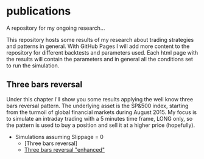 # publications
A repository for my ongoing research...

This repository hosts some results of my research about trading strategies and patterns in general.
With GitHub Pages I will add more content to the repository for different backtests and parameters used. Each html page with the results will contain the parameters and in general all the conditions set to run the simulation.

## Three bars reversal
Under this chapter I'll show you some results applying the well know three bars reversal pattern. The underlying asset is the SP&500 index, starting from the turmoil of global financial markets during August 2015. My focus is to simulate an intraday trading with a 5 minutes time frame, LONG only, so the pattern is used to buy a position and sell it at a higher price (hopefully).
* Simulations assuming Slippage = 0
  + [Three bars reversal]
  + [Three bars reversal "enhanced"](https://nalon99.github.io/publications/setup_3bars_enhanced_no_slippage.html)
